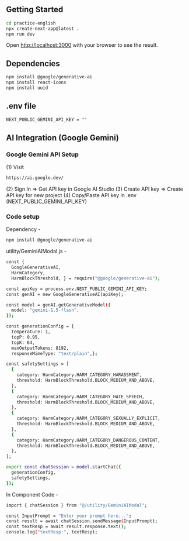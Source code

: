 
## Getting Started

```bash
cd practice-english
npx create-next-app@latest .
npm run dev
```

Open [http://localhost:3000](http://localhost:3000) with your browser to see the result.


## Dependencies
```bash
npm install @google/generative-ai
npm install react-icons
npm install uuid
```


## .env file
```bash
NEXT_PUBLIC_GEMINI_API_KEY = ""
```


## AI Integration (Google Gemini)

### Google Gemini API Setup

(1) Visit
```bash
https://ai.google.dev/
```
(2) Sign In => Get API key in Google AI Studio
(3) Create API key => Create API key for new project
(4) Copy/Paste API key in .env (NEXT_PUBLIC_GEMINI_API_KEY)


### Code setup

Dependency -
```bash
npm install @google/generative-ai
```

utility/GeminiAIModal.js -
```bash
const {
  GoogleGenerativeAI,
  HarmCategory,
  HarmBlockThreshold, } = require("@google/generative-ai");

const apiKey = process.env.NEXT_PUBLIC_GEMINI_API_KEY;
const genAI = new GoogleGenerativeAI(apiKey);

const model = genAI.getGenerativeModel({
  model: "gemini-1.5-flash",
});

const generationConfig = {
  temperature: 1,
  topP: 0.95,
  topK: 64,
  maxOutputTokens: 8192,
  responseMimeType: "text/plain",};

const safetySettings = [
  {
    category: HarmCategory.HARM_CATEGORY_HARASSMENT,
    threshold: HarmBlockThreshold.BLOCK_MEDIUM_AND_ABOVE,
  },
  {
    category: HarmCategory.HARM_CATEGORY_HATE_SPEECH,
    threshold: HarmBlockThreshold.BLOCK_MEDIUM_AND_ABOVE,
  },
  {
    category: HarmCategory.HARM_CATEGORY_SEXUALLY_EXPLICIT,
    threshold: HarmBlockThreshold.BLOCK_MEDIUM_AND_ABOVE,
  },
  {
    category: HarmCategory.HARM_CATEGORY_DANGEROUS_CONTENT,
    threshold: HarmBlockThreshold.BLOCK_MEDIUM_AND_ABOVE,
  },
];

export const chatSession = model.startChat({
  generationConfig,
  safetySettings,
});
```

In Component Code -

```bash
import { chatSession } from "@/utility/GeminiAIModal";
```

```bash
const InputPrompt = "Enter your prompt here...";
const result = await chatSession.sendMessage(InputPrompt);
const textResp = await result.response.text();
console.log("textResp:", textResp);
```
